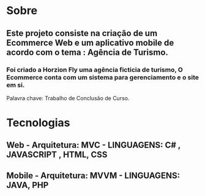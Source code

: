# Sobre
## Este projeto consiste na criação de um Ecommerce Web e um aplicativo mobile de acordo com o tema : Agência de Turismo. 
### Foi criado a Horzion Fly uma agência ficticia de turismo, O Ecommerce conta com um sistema para gerenciamento e o site em si. 
Palavra chave: Trabalho de Conclusão de Curso.

# Tecnologias 
## Web -  Arquitetura: MVC - LINGUAGENS: C# , JAVASCRIPT , HTML, CSS
## Mobile - Arquitetura: MVVM - LINGUAGENS: JAVA, PHP
